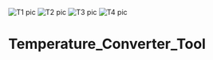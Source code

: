 ![T1 pic](https://user-images.githubusercontent.com/63943167/132937078-e0b08405-02e3-4449-8340-03ded79ee6b2.png)
![T2 pic](https://user-images.githubusercontent.com/63943167/132937079-33ca8f39-e3de-41b7-adb6-bac5ab3ba7ea.png)
![T3 pic](https://user-images.githubusercontent.com/63943167/132937080-b27b8680-6357-423d-a60a-37559f0e39e5.png)
![T4 pic](https://user-images.githubusercontent.com/63943167/132937081-bf65e39e-8e8c-40de-8c53-8a5e2c78724e.png)
# Temperature_Converter_Tool
